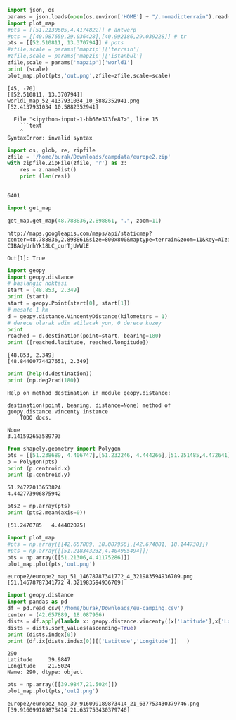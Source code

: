 

```python
import json, os
params = json.loads(open(os.environ['HOME'] + "/.nomadicterrain").read())
import plot_map
#pts = [[51.2130605,4.4174822]] # antwerp
#pts = [[40.987659,29.036428],[40.992186,29.039228]] # tr
pts = [[52.510811, 13.370794]] # pots
#zfile,scale = params['mapzip']['terrain']
#zfile,scale = params['mapzip']['istanbul']
zfile,scale = params['mapzip']['world1']
print (scale)
plot_map.plot(pts,'out.png',zfile=zfile,scale=scale)
```

```text
[45, -70]
[[52.510811, 13.370794]]
world1_map_52_4137931034_10_5882352941.png
[52.4137931034 10.5882352941]
```

```text
  File "<ipython-input-1-bb66e373fe87>", line 15
    ```text
    ^
SyntaxError: invalid syntax

```




```python
import os, glob, re, zipfile
zfile = '/home/burak/Downloads/campdata/europe2.zip'
with zipfile.ZipFile(zfile, 'r') as z:
    res = z.namelist()
    print (len(res))
    
```

```text
6401
```







```python
import get_map

get_map.get_map(48.788836,2.898861, ".", zoom=11)
```

```text
http://maps.googleapis.com/maps/api/staticmap?center=48.788836,2.898861&size=800x800&maptype=terrain&zoom=11&key=AIzaSyCxQopw-CIBAdyUrhYk18LC_qurTjUWWlE

Out[1]: True
```








```python
import geopy
import geopy.distance
# baslangic noktasi
start = [48.853, 2.349]
print (start)
start = geopy.Point(start[0], start[1])
# mesafe 1 km
d = geopy.distance.VincentyDistance(kilometers = 1)
# derece olarak adim atilacak yon, 0 derece kuzey
print 
reached = d.destination(point=start, bearing=180)
print ([reached.latitude, reached.longitude])
```

```text
[48.853, 2.349]
[48.84400774427651, 2.349]
```

```python
print (help(d.destination))
print (np.deg2rad(180))
```

```text
Help on method destination in module geopy.distance:

destination(point, bearing, distance=None) method of geopy.distance.vincenty instance
    TODO docs.

None
3.141592653589793
```




```python
from shapely.geometry import Polygon
pts = [[51.238689, 4.406747],[51.232246, 4.444266],[51.251485,4.472641],[51.265894, 4.452429]]
p = Polygon(pts)
print (p.centroid.x)
print (p.centroid.y)
```

```text
51.24722013653824
4.442773906875942
```

```python
pts2 = np.array(pts)
print (pts2.mean(axis=0))
```

```text
[51.2470785   4.44402075]
```





```python
import plot_map
#pts = np.array([[42.657889, 18.087956],[42.674881, 18.144730]])
#pts = np.array([[51.218343232,4.404985494]])
pts = np.array([[51.21306,4.41175286]])
plot_map.plot(pts,'out.png')
```

```text
europe2/europe2_map_51_14678787341772_4_321983594936709.png
[51.14678787341772 4.321983594936709]
```

```python
import geopy.distance
import pandas as pd
df = pd.read_csv('/home/burak/Downloads/eu-camping.csv')
center = (42.657889, 18.087956)
dists = df.apply(lambda x: geopy.distance.vincenty((x['Latitude'],x['Longitude']),center).km, axis=1)
dists = dists.sort_values(ascending=True)
print (dists.index[0])
print (df.ix[dists.index[0]][['Latitude','Longitude']]   )

```

```text
290
Latitude     39.9847
Longitude    21.5024
Name: 290, dtype: object
```



```python
pts = np.array([[39.9847,21.5024]])
plot_map.plot(pts,'out2.png')
```

```text
europe2/europe2_map_39_916099189873414_21_637753430379746.png
[39.916099189873414 21.637753430379746]
```










